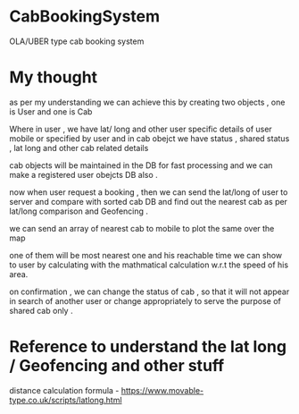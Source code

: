 # CabBookingSystem
OLA/UBER type cab booking system 

# My thought 
as per my understanding we can achieve this by creating two objects   , one is 
User  and one is Cab 

Where in user , we have lat/ long  and other user specific details of user mobile or specified by user and in cab obejct we have status , shared status , lat long and other cab related details 

cab objects will be maintained in the DB for fast processing and we can make a registered user obejcts DB also .


now when user request a booking , then we can send the lat/long of user to server and compare with sorted cab DB and find out the nearest cab as per lat/long comparison  and Geofencing .

we can send an array of nearest cab to mobile to plot the same over the map 

one of them will be most nearest one and his reachable time we can show to user by calculating with the mathmatical calculation w.r.t the speed of his area.

on confirmation , we can change the status of cab , so that it will not appear in search of another user or change appropriately  to serve the purpose of shared cab only .

# Reference to understand the lat long / Geofencing and other stuff 

distance calculation formula - https://www.movable-type.co.uk/scripts/latlong.html 
